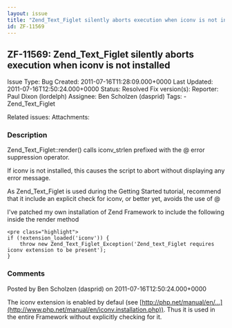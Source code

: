 ```yaml
---
layout: issue
title: "Zend_Text_Figlet silently aborts execution when iconv is not installed"
id: ZF-11569
---
```


ZF-11569: Zend\_Text\_Figlet silently aborts execution when iconv is not installed
----------------------------------------------------------------------------------

 Issue Type: Bug Created: 2011-07-16T11:28:09.000+0000 Last Updated: 2011-07-16T12:50:24.000+0000 Status: Resolved Fix version(s): 
 Reporter:  Paul Dixon (lordelph)  Assignee:  Ben Scholzen (dasprid)  Tags: - Zend\_Text\_Figlet
 
 Related issues: 
 Attachments: 
### Description

Zend\_Text\_Figlet::render() calls iconv\_strlen prefixed with the @ error suppression operator.

If iconv is not installed, this causes the script to abort without displaying any error message.

As Zend\_Text\_Figlet is used during the Getting Started tutorial, recommend that it include an explicit check for iconv, or better yet, avoids the use of @

I've patched my own installation of Zend Framework to include the following inside the render method

 
    <pre class="highlight">
    if (!extension_loaded('iconv')) {
        throw new Zend_Text_Figlet_Exception('Zend_text_Figlet requires iconv extension to be present');
    }


 

 

### Comments

Posted by Ben Scholzen (dasprid) on 2011-07-16T12:50:24.000+0000

The iconv extension is enabled by defaul (see [http://php.net/manual/en/…](http://www.php.net/manual/en/iconv.installation.php)). Thus it is used in the entire Framework without explicitly checking for it.

 

 